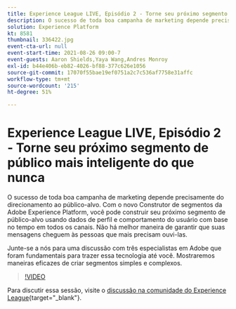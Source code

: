 ```yaml
---
title: Experience League LIVE, Episódio 2 - Torne seu próximo segmento de público mais inteligente do que nunca
description: O sucesso de toda boa campanha de marketing depende precisamente do direcionamento ao público-alvo. Com o novo Construtor de segmentos da Adobe Experience Platform, você pode construir seu próximo segmento de público-alvo usando dados de perfil e comportamento do usuário com base no tempo em todos os canais. Não há melhor maneira de garantir que suas mensagens cheguem às pessoas que mais precisam ouvi-las. Junte-se a nós para uma discussão com três especialistas em Adobe que foram fundamentais para trazer essa tecnologia até você. Mostraremos maneiras eficazes de criar segmentos simples e complexos.
solution: Experience Platform
kt: 8581
thumbnail: 336422.jpg
event-cta-url: null
event-start-time: 2021-08-26 09:00-7
event-guests: Aaron Shields,Yaya Wang,Andres Monroy
exl-id: b44e406b-eb82-4026-bf88-377c626e1056
source-git-commit: 17070f55bae19ef0751a2c7c536af7758e31affc
workflow-type: tm+mt
source-wordcount: '215'
ht-degree: 51%

---
```


# Experience League LIVE, Episódio 2 - Torne seu próximo segmento de público mais inteligente do que nunca

O sucesso de toda boa campanha de marketing depende precisamente do direcionamento ao público-alvo. Com o novo Construtor de segmentos da Adobe Experience Platform, você pode construir seu próximo segmento de público-alvo usando dados de perfil e comportamento do usuário com base no tempo em todos os canais. Não há melhor maneira de garantir que suas mensagens cheguem às pessoas que mais precisam ouvi-las.

Junte-se a nós para uma discussão com três especialistas em Adobe que foram fundamentais para trazer essa tecnologia até você. Mostraremos maneiras eficazes de criar segmentos simples e complexos.

>[!VIDEO](https://video.tv.adobe.com/v/336422/?quality=12&learn=on)

Para discutir essa sessão, visite o [discussão na comunidade do Experience League](https://experienceleaguecommunities.adobe.com/t5/adobe-experience-platform/questions-and-discussion-for-experience-league-live-ep-2-make/m-p/420645#M68){target="_blank"}.
